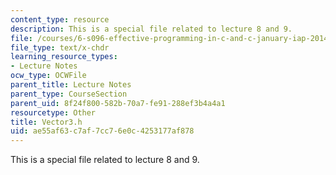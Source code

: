 ```yaml
---
content_type: resource
description: This is a special file related to lecture 8 and 9.
file: /courses/6-s096-effective-programming-in-c-and-c-january-iap-2014/ae55af63c7af7cc76e0c4253177af878_Vector3.h
file_type: text/x-chdr
learning_resource_types:
- Lecture Notes
ocw_type: OCWFile
parent_title: Lecture Notes
parent_type: CourseSection
parent_uid: 8f24f800-582b-70a7-fe91-288ef3b4a4a1
resourcetype: Other
title: Vector3.h
uid: ae55af63-c7af-7cc7-6e0c-4253177af878
---
```

This is a special file related to lecture 8 and 9.

